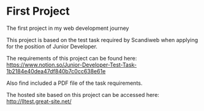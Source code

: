 # First Project
 The first project in my web development journey

This project is based on the test task required by Scandiweb when applying for the position of Junior Developer.

The requirements of this project can be found here: https://www.notion.so/Junior-Developer-Test-Task-1b2184e40dea47df840b7c0cc638e61e

Also find included a PDF file of the task requirements.

The hosted site based on this project can be accessed here: http://lltest.great-site.net/
